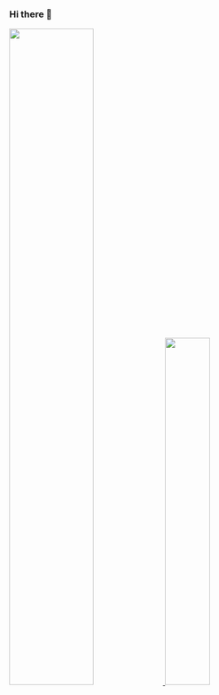 ### Hi there 👋

<!--
**201206030/201206030** is a ✨ _special_ ✨ repository because its `README.md` (this file) appears on your GitHub profile.

Here are some ideas to get you started:

- 🔭 I’m currently working on ...
- 🌱 I’m currently learning ...
- 👯 I’m looking to collaborate on ...
- 🤔 I’m looking for help with ...
- 💬 Ask me about ...
- 📫 How to reach me: ...
- 😄 Pronouns: ...
- ⚡ Fun fact: ...
-->
<a href="https://github.com/201206030">
  <img style="width:55%" src="https://github-readme-stats.vercel.app/api?username=201206030&count_private=true&show_icons=true&theme=radical&hide=commits" />
  <img style="width:40%" src="https://github-readme-stats.vercel.app/api/top-langs/?username=201206030&layout=compact&theme=radical"/>
</a>
